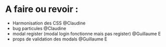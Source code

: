 # A faire ou revoir :

- Harmonisation des CSS @Claudine
- bug particules @Claudine
- modal register (modal login fonctionne mais pas register) @Guillaume E
- props de validation des modals @Guillaume E

